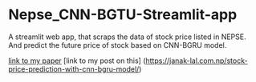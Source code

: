 # Nepse_CNN-BGTU-Streamlit-app
A streamlit web app, that scraps the data of stock price listed in NEPSE. And predict the future price of stock based on CNN-BGRU model.

[link to my paper](http://conference.ioe.edu.np/ioegc11/papers/ioegc-11-004-11005.pdf)
[link to my post on this] (https://janak-lal.com.np/stock-price-prediction-with-cnn-bgru-model/)


